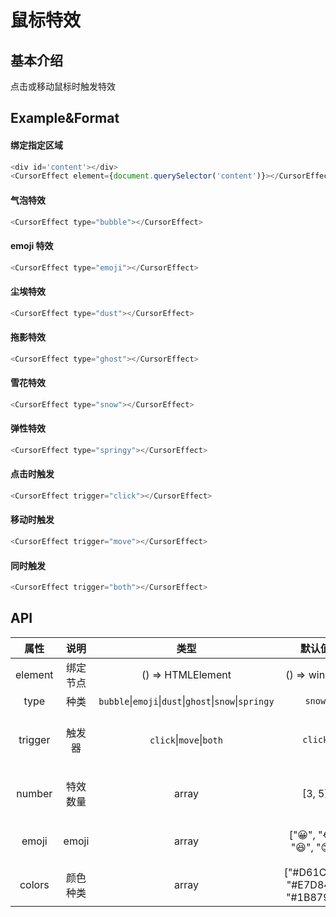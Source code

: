 # 鼠标特效

## 基本介绍

点击或移动鼠标时触发特效

## Example&Format

#### 绑定指定区域

```javascript
<div id='content'></div>
<CursorEffect element={document.querySelector('content')}></CursorEffect>
```

#### 气泡特效

```javascript
<CursorEffect type="bubble"></CursorEffect>
```

#### emoji 特效

```javascript
<CursorEffect type="emoji"></CursorEffect>
```

#### 尘埃特效

```javascript
<CursorEffect type="dust"></CursorEffect>
```

#### 拖影特效

```javascript
<CursorEffect type="ghost"></CursorEffect>
```

#### 雪花特效

```javascript
<CursorEffect type="snow"></CursorEffect>
```

#### 弹性特效

```javascript
<CursorEffect type="springy"></CursorEffect>
```

#### 点击时触发

```javascript
<CursorEffect trigger="click"></CursorEffect>
```

#### 移动时触发

```javascript
<CursorEffect trigger="move"></CursorEffect>
```

#### 同时触发

```javascript
<CursorEffect trigger="both"></CursorEffect>
```

## API

|  属性   |   说明   |                                   类型                                    |              默认值               |                          备注                          |
| :-----: | :------: | :-----------------------------------------------------------------------: | :-------------------------------: | :----------------------------------------------------: |
| element | 绑定节点 |                             () => HTMLElement                             |           () => window            |
|  type   |   种类   | `bubble`&#124;`emoji`&#124;`dust`&#124;`ghost`&#124;`snow`&#124;`springy` |              `snow`               |
| trigger |  触发器  |                      `click`&#124;`move`&#124;`both`                      |              `click`              | type 为`ghost`&#124;`springy`不支持`click`&#124;`both` |
| number  | 特效数量 |                                   array                                   |              [3, 5]               |          index0 代表最小值, index1 代表最大值          |
|  emoji  |  emoji   |                                   array                                   |     ["😀", "😂", "😆", "😊"]      |          type 为`emoji`&#124;`springy`时使用           |
| colors  | 颜色种类 |                                   array                                   | ["#D61C59", "#E7D84B", "#1B8798"] |                  type 为`dust`时使用                   |
